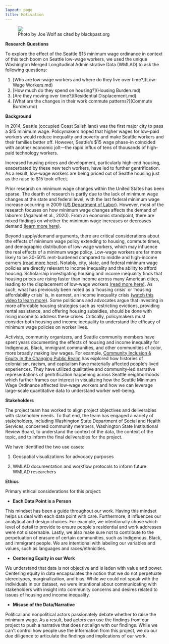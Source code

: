 ```yaml
---
layout: page
title: Motivation
---
```

<figure>
<img src="{{ site.url }}{{ site.baseurl }}/assets/img/Gent_Photo.JPG">
<figcaption>Photo by Joe Wolf as cited by blackpast.org</figcaption>
</figure>


**Research Questions**

To explore the effect of the Seattle $15 minimum wage ordinance in context of this tech boom on Seattle low-wage workers, we used the unique Washington Merged Longitudinal Administrative Data (WMLAD) to ask the following questions: 

1. [Who are low-wage workers and where do they live over time?](Low-Wage Workers.md) 
2. [How much do they spend on housing?](Housing Burden.md)
3. [Are they moving over time?](Residential Displacement.md)
4. [What are the changes in their work commute patterns?](Commute Burden.md)

**Background**

In 2014, Seattle (occupied Coast Salish land) was the first major city to pass a \$15 minimum wage. Policymakers hoped that higher wages for low-paid workers would reduce inequality and poverty and make Seattle workers and their families better off. However, Seattle’s $15 wage phase-in coincided with another economic jolt—the rapid influx of tens of thousands of high-paid technology workers. 

Increased housing prices and development, particularly high-end housing, exacerbated by these new tech workers, have led to further gentrification. As a result, low-wage workers are being priced out of Seattle housing just as the raise to $15 took effect.

Prior research on minimum wage changes within the United States has been sparse. The dearth of research is partly due to the lack of minimum wage changes at the state and federal level, with the last federal minimum wage increase occurring in 2009 ([US Department of Labor](https://www.dol.gov/agencies/whd/minimum-wage/history)). However, most of the research focuses on how minimum wage changes affects the demand of laborers (Agarwal et al., 2020). From an economic standpoint, there are mixed findings on whether the minimum wage increases or decreases demand [(learn more here)](https://freakonomics.com/podcast/minimum-wage/).  

Beyond supply/demand arguments, there are critical considerations about the effects of minimum wage policy extending to housing, commute times, and demographic distribution of low-wage workers, which may influence the real effects of a minimum wage policy. Low-wage workers are far more likely to be 30-50% rent-burdened compared to middle and high-income earners [(read more here)](https://www.usnews.com/news/best-states/articles/2021-07-14/housing-isnt-affordable-for-minimum-wage-workers-anywhere-in-the-us). Notably, city, state, and federal minimum wage policies are directly relevant to income inequality and the ability to afford housing.  Scholarship investigating housing and income inequality finds that housing prices are rising faster than income across many American cities, leading to the displacement of low-wage workers [(read more here)](https://www.prnewswire.com/news-releases/housing-costs-are-rising-far-faster-than-income-301270781.html). As such, what has previously been noted as a ‘housing crisis’ or ‘housing affordability crisis' is, in earnest, an income inequality crisis [(watch this video to learn more)](https://www.budget.senate.gov/hearings/the-income-and-wealth-inequality-crisis-in-america). Some politicians and advocates argue that investing in more affordable housing strategies such as restricting evictions, providing rental assistance, and offering housing subsidies, should be done with rising income to address these crises. Critically, policymakers must consider both housing and income inequality to understand the efficacy of minimum wage policies on worker lives. 

Activists, community organizers, and Seattle community members have spent years documenting the effects of housing and income inequality for Indigenous, Black, immigrant communities, and other communities of color, more broadly making low wages. For example, [Community Inclusion & Equity in the Changing Public Realm](https://sites.uw.edu/gentrification/) has explored how histories of colonialism, racism, and capitalism have materially affected people’s lived experiences. They have utilized qualitative and community-led narrative representations of gentrification happening across Seattle neighborhoods which further frames our interest in visualizing how the Seattle Minimum Wage Ordinance affected low-wage workers and how we can leverage large-scale quantitative data to understand worker well-being.

**Stakeholders**

The project team has worked to align project objectives and deliverables with stakeholder needs. To that end, the team has engaged a variety of stakeholders, including Washington State Department of Social and Health Services, concerned community members, Washington State Institutional Review Board, to understand the context of the data, the context of the topic, and to inform the final deliverables for the project.

We have identified the two use cases: 

1. Geospatial visualizations for advocacy purposes 

2. WMLAD documentation and workflow protocols to inform future WMLAD researchers

**Ethics**

Primary ethical considerations for this project:

- **Each Data Point is a Person** 

This mindset has been a guide throughout our work. Having this mindset helps us deal with each data point with care. Furthermore, it influences our analytical and design choices. For example, we intentionally chose which level of detail to provide to ensure people's residential and work addresses were not discernable. Lastly, we also make sure not to contribute to the perpetuation of erasure of certain communities, such as Indigenous, Black, and immigrant people. We are intentional with labeling our variables and values, such as languages and races/ethnicities.

- **Centering Equity in our Work**

We understand that data is not objective and is laden with value and power. Centering equity in data encapsulates the notion that we do not perpetuate stereotypes, marginalization, and bias. While we could not speak with the individuals in our dataset, we were intentional about communicating with stakeholders with insight into community concerns and desires related to issues of housing and income inequality.

- **Misuse of the Data/Narrative**

Political and nonpolitical actors passionately debate whether to raise the minimum wage. As a result, bad actors can use the findings from our project to push a narrative that does not align with our findings. While we can't control how people use the information from this project, we do our due diligence to articulate the findings and implications of our work.

